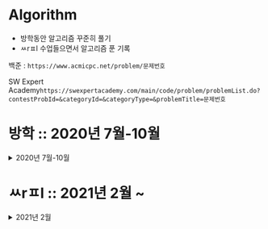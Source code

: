 # Algorithm
* 방학동안 알고리즘 꾸준히 풀기
* ㅆrㅍl 수업들으면서 알고리즘 푼 기록

백준 : `https://www.acmicpc.net/problem/문제번호`

SW Expert Academy`https://swexpertacademy.com/main/code/problem/problemList.do?contestProbId=&categoryId=&categoryType=&problemTitle=문제번호`





# 방학 :: 2020년 7월-10월

<details markdown="1">
<summary> 2020년 7월-10월 </summary>

### 7월 동안 푼 문제
<details markdown="1">
<summary> 7월 동안 푼 문제 </summary>

#### 20-07-01
  * 어려운 문제는 손이 안간다 .. ㅠㅠ

#### 20-07-02
  * 1010번 : 규칙을 이해하면 풀기는 쉬운문제이다 가로로 푸는 방법보다 세로로 푸는 방법이 간단해서 놀랐다
  * 1003번 : 처음에는 dp 풀기도 싫었는데 한번에 풀리니까 재밌다 ㅎㅎ

#### 20-07-03
  * 9012번 괄호 : 너무 쉬운문제라서 날짜채우기 사실은 0712에 푼 쉬운문제이다
  * **2164번 카드2** : 쉬운문제인줄 알았는데 풀이보고 다시 한번 풀어봐야겠다 0712에 푼문제

#### 20-07-05
  * 9655번 돌 게임: 너무 쉬워서 어이가 없는 문제..; 생각을 잘해야한다는 문제인건가 처음 풀고 뿌듯했는데 그냥 %2만 하면 되는 거였다.......!
  * 2193번 이친수 : 무조건 10으로 시작해야 하며 뒤에가 1일 경우는 0밖에 못온다는 규칙을 파악하고 손으로 풀어보았더니 피보나치수열이었다 그래서 금방 풀 수 있었다! 근데 범위체크 꼭 하자 ...ㅠㅠ

#### 20-07-06
  * 2748번 피보나치수2 : 입력값의 최소와 최대를 테스트케이스로 다 넣어보자
  * 14606번 피자 : 문제보자마자 아 어떻게 푸냐 걱정했는데 펜으로 쓱싹 쓰다보니 방법을 찾아냈다 잘 풀릴때마다 dp는 재밌고 안풀리면 재미없다

#### 20-07-07
  * 14916번 거스름돈 : 왜 dp인지 모르겠지만 solved.ac에 dp로 되어있으니 풀었다 예전에 풀어본 문제 같아서 답을 최대한 보지 않으려고 노력했다 결국 풀었다..!! 2는 짝수 5는 홀수니까 반복문 안쓰고 조건문으로 풀 수 있었다
  * 14501번 퇴사 : 처음에 이해안됐는데 직접 풀어보니까 이해가 갔다.. dp 대체 어떻게 머리를 쓰는것인가 대단하다 누적이익값과 해결되는 경우 우선 경우를 생각하자!!! Priority로 풀었던 나 반성..; ㅎ

#### 20-07-08
  * 8394번 악수 : 도저히 모르겠어서 답을 찾아봤는데 피보나치 수열이었다 .. 예시를 몇번더 만들고서 코딩을 해야겠다 ㅠ
  * 13699번 점화식 : 문제 있는 그대로 풀면되는데 조금 더 빨리 만들겠다고... (그것도 아닌데 ㅋㅋㅋ;;) 어쨋든 괜히 머리써서 시간을 잡아먹었다 ㅠㅠ

#### 20-07-09
  * 10828번 스택 : 와 stack 문제 푸는건 쉬운데 시간제한 있어서 너무 화가 났다 ^^ `bw.write` 를 앞으로 많이 사용하자 그리고 **answer+= string누적을 하지 말자 시간이 많이 소요된다**
  * **1699번 제곱수의 합** : 가장 큰 숫자부터 하면 되겠지~ 이랬는데 반례가 있었다 반례찾기 넘 힘들고요 ㅠㅠ 코테보면서 반례찾기 잘 할수 있을련지... 이번 문제는 나중에 또 풀어볼만 한 문제 같다 .. 규칙+ 생각을 잘해야하는 문제 흐그극

#### 20-07-10
  * 1920번 수찾기 : 비슷한 문제를 푼 경험이 있어서 통과했다! 통과되기전 숫자 범위 음수를 생각못해서 어쩌지 했다 ...ㅎㅎ Hash의 contain은 빠르다...!
  * 10814번 나이순 정렬 : 객체를 public class 밖에 만드느냐 안에 만드느냐에 따라 코딩 방식이 달라졌다 밖에다 만들면 Comparator 안에다 만들면 Comparable을 쓰는 듯 하다 내가 쓰고 싶었던 것은 안에다 만드는 것이었다 이런 객체 문제를 많이 풀고 싶다 재밌다

#### 20-07-11
  * 4949번 균형잡힌세상 : 어떻게 풀지 조금 고민했다 string 한줄을 어떻게 해야하나..ㅎ 근데 한번 풀어본 문제였어서 쉽게 풀렸다 호호...
  * 10845번 큐 : 스택문제를 풀고나니까 너무 쉬웠다 개이덕~~ peekLast()는 처음 봤다

#### 20-07-12 (class 2 취득)
  * 10866번 덱 : 큐 풀고나면 너무 쉽다 이클립스라서 더 쉬웠던건가 큐랑 덱은 LinkedList쓰는거 기억하자 addFirst/Last removeFirst/Last 경험하고 간드ㅏ
  * **1654번 랜선자르기** : 너무 너무 어려웠다.. 생각만큼 안됐다.. 이진탐색을 다시한번 느낀다 제출을 11번이나 했다

#### 20-07-13
  * 11866번 요세푸스문제 0 : 문제는 크게 어렵지 않은데 반복문을 이상하게 써서 시간이 꽤 걸렸다 그리고 노트북이 느려졌다 ..또르륵 어떡하냐
  * 1874번 스택수열 : 푸는데 한시간 걸렸다.. 등호만 제대로 썼더라면 오래 안걸렸을 문제 ㅎ 나중에 스택을 배열로만 해서 풀어봐야겠다...! 그리고 메인문에서 return 쓰는걸 배웠다

#### 20-07-14
  * 1463번 1로 만들기 : 문제를 제대로 이해 안하고 풀다가 아숩게 3번이나 제출했다 문제 푸는건 크게 어렵지 않았다 1699번이랑 비슷했기때문이다

  * **1107번 리모컨** : 아무리 머리를 잡아매도 해결책이 안 떠올라서 답을 찾아서 풀었다 결국엔 머리를 싸맨게 더 시간을 잡아먹었다 나중에 또 한번 풀어봐야할 문제!!!!

#### 20-07-15
  * 11399번 ATM : 우선순위큐로 푸니 금방 풀었다 ~ queue 사용할때는 while문을 사용하자 답을 보니 array로도 풀 수있는문제였다..ㅎㅎ;;
  * **2606번 바이러스**: dfs문제이다 실행시간이 짧아서 놀랬다 몰라서 답을 보고 풀었다 꼭 다시 한번 풀어봐야겠다 비슷한문제 푼 기억이 있는데 .. ㅠㅠ dfs 공부도 해야하겠네...

#### 20-07-16
  * 1012번 유기농 배추: 카카오 비슷한 문제풀어본적 있어서 풀만했다! x,y좌표를 배열로 저장해서 값 바꾸는것도 배웠다
  * 9095번 1,2,3 더하기 : 문제를 제대로 이해하지 못했다...수를 1개 이상 써야한다걸 연산을 1개 이상해야한다라고 이해했다 ;;;

#### 20-07-17
  * 9375번 패션왕 신해빈 : 비슷한걸 프로그래머스로 푼 기억이 있어서 쉽게 풀었다 쿄쿄
  * **2579번 계단 오르기** : dp도 n의 조건에 대해 달라질 수 있다는 걸 알았다 dp2,3,4 조건을 다르게 둬서 하는 법을 배웠다

#### 20-07-18 (Total:33)
  * **1931번 회의실 배정** : 처음 접근 방식으로하면 ㅍ풀었으려나..Comparator 객체확인잘하자 ..o1...o2...이걸로 시간 다까먹었다
  * **7662번 이중 우선순위 큐** : TreeMap을 배울수 있었다 PriorityQueue로 해야하나 LinkedList로 해야하나 고민했는데 LinkedList는 시간이 오래걸린다 O(1)을 하기 위해 TreeMap 사용...! TreeMap은 key로 정렬을 한다

#### 20-07-19
  * 5430번 AC : LinkedList보다 Deque가 remove 가 빠르다는 것을 알게 됐다 그리고 알고리즘 풀면서 의미없는 숫자는 없다...[x,y] 와 같은 건 while문을에서 if문 isEmpty()를 통해 ,를 넣어주면 안 값만 넣을 수 있다
  * 1260번 DFS와 BFS :한번에 통과라니ㅠㅠㅠㅠ 너무 좋았다 2606번 문제 풀면서 dfs구조를 파악했고 bfs는 내 머릿속으로 해서 풀었는데 맞았다 호올리~

#### 20-07-20
  * 5525번 IOIOI : KMP 알고리즘 이해하기 너무 힘들다 이틀에 걸쳐서 이해완료했다
  * 1786번 찾기 : KMP 알고리즘 머릿속에 집어넣고 문제 푸니 풀만하다 ㅎㅎ 그리고 코드를 수정했는데 시간 4배감소 ;;

#### 20-07-21
  * 16916번 부분 문자열: KMP 알고리즘 그읏잡 오늘은 KMP 알고리즘 제대로 익혔다
  * 11724번 연결 요소의 개수: DFS로 풀었다 문제를 잘 이해하지못해서 바로통과를 할 수 없었다 정점도 요소로 칭하기 때문이다 그리고 이중 포문 보다 visited로 포문 하나만 만들어도 되는 것도 배웠다

#### 20-07-22
  * 1701번 Cubeditor: KMP알고리즘 어우 어려웠다 푸는데 1시간 반은 쓴듯하다 부분문자열이니까 나올 수 있는 문자열 전부를 돌려보는게 문제의 핵심이었다 채점이 느려서 틀렸습니다가 나올까봐 쫄았다...
  * 7576번 토마토 : bfs까지는 어차저차 짰는데 일수 세는 걸 짜는게 힘들었다 결국 찾아서 내 코드에 맞게 넣는데 정답 ㅠㅠ 감격스럽다

#### 20-07-23 (class 3 취득)
  * 11726번 2×n 타일링: dp문제라 빨리 풀수 있었다 근데 long형으로 해줬어야했으며 %10007을 dp에다가 넣어줄 때 했어야 했다
  * 10026번 적록색약 : dfs 에 대해 조금씩 익숙해지고 있다 감이 잡힌다

#### 20-07-24
  * 1927번 최소 힙: PriorityQueue를 사용해서 빨리 풀 수 있었다
  * 11279번 최대 힙 : TreeMap으로 풀 수 있었다 위에서 배운 자료구조를 사용해 풀어서 뿌듯했다

#### 20-07-25
  * 1339번 단어 수학 : 수학적지식이 부족한가보다 ㅠㅠ 헤매다가 결국 찾아서 풀게 되었는데 생각만 잘한다면 엄청 간단한 문제였다 ...또로록
  * 2667번 단지번호붙이기 : 와 카카오 코테랑 비슷한 문제였다 이런 유형의 문제가 많았구나 알고리즘 공부 안한 나를 반성하게 된다

#### 20-07-26
  * 11286번 절댓값 힙: 같은 조건 선상에 있는 것을 잘 파악하자! 이걸로 에러가 많이 났다ㅠㅠ
  * **15686번 치킨 배달**: 브루트포스,, 완전탐색 너무 어렵다 bfs를 활용해서 풀 수 있었다 이제 브루트포스를 파야겠다 ..ㅠㅠ

#### 20-07-27
  * 7568번 덩치 : 완전 탐색 쉬운문제 나는 더 빠르게 하는 방법이 있을 줄 알았는데 간단히 풀면 되는 것이었다...또록
  * **14500번 테트로미노** : 도형의 모형을 케이스로 나누어 그냥 바로 값을 주는 방법이 있었다 브루트포스...진짜 어렵다...^^ visited를 초기화하기 위해 선행에 True 후행에 False하는 것을 배웠다

#### 20-07-28
  * **9019번 DSLR** : 숫자 범위 파악 잘하자 ㅠㅠ bfs에 대해 더 공부해야겠다
  * **11403번 경로찾기** : 잘 풀었다고 생각했었는데 시간초과 됐었다  visited 배열을 새로 만들고 초기화를 해줘서 푸니까 됐다...ㅎ..

#### 20-07-29
  * 11047번 동전 0 : 쉬웠다고 한다 할만했다! 진짜 반복문만 잘 쓰면 끝나는 문제..ㅎ
  * 1992번 쿼드트리 : 풀수 있을 거 같은데 계속 간당간당 안되길래 냅뒀는데 집중할 수 있는 공간에서 푸니까 호다닥 풀어버렸다 다른 사람 코드를 안보고 풀어서 더 뿌듯하다

#### 20-07-30
  * 1074번 Z : 분할 정복 잘 풀리니까 재밌다 사람이 머리가 상쾌할때 문제를 풀어야 잘 풀어진다
  * 2178번 미로탐색 : bfs 유형이라 빠르게 풀 수 있었다

#### 20-07-31
  * 1697번 숨바꼭질 : bfs로 풀어서 바로 풀었다 if문으로 등호만 제대로 줬다면 바로 통과인데 조금 아쉽다
  * **1389번 케빈 베이컨의 6단계 법칙** : 처음으로 플로이드 와샬 알고리즘으로 문제를 풀어보았다 왜 k>i>j 순은지 이해가 안되지만 공식이라 생각하고 문제를 많이 풀어봐야겠다
</details>



### 8월 동안 푼 문제

<details markdown="1">
<summary> 8월 동안 푼 문제 </summary>

#### 8월 첫째주 (8/1~8/8)
  * 1780번 종이의 개수 : 이전 분할정복이랑 푸는 방식이 쪼금은 다르다 ..ㅎ  이 방식으로 저번 문제를 풀 수 있었을텐데 저번 방식으로 이 문제를 풀기에는 어려웠다 얘는 다른 사람 코드 안본다고 했다가 너무 시간 오래걸려서 눈물흘린문제.. 이제는 한시간 넘어가면 꼭 답지 볼래...
  * 9205번 맥주 마시면서 걸어가기 : 예전에 풀다가 안풀려서 보류해놨는데 문제를 제대로 이해하고 BFS로 푸니까 금방 풀렸다... 허허 어이엄서 정말.. 나는 왜 문제 이해를 제대로 하기 어려운가 ,,,ㅎ
  * 18870번 좌표 압축 : 입력 받은 arr에서 중복 없애고 정렬한 index를 arr 순서에 맞게 index를 출력해주면 되는 것이었다 이 문제도 처음에 이해안되서 안풀었는데 오늘 보니까 이해됐다..ㅋㅋ TreeMap으로 간단히 풀 수 있는 문제 실행시간이 오래 걸려서 놀랐다
  * 2630번 색종이 만들기 : 종이의 개수와 문제유형이 똑같아서 빠르게 풀 수 있었
  * 11723번 집합 : class 3 다 풀기 위해서 쉬운문제 후딱 풀었다 ^^* so easy!
  * 1620번 나는야 포켓몬 마스터 이다솜 : TreeMap과 array로 빨리 풀 수 있었다 이것도 so  easy,,ㅎ
  * 1541번 잃어버린 괄호 : ArrayList 두개를 사용해서 풀었는데 시간초과 안걸려서 증맬 다행이다 ㅎㅎ

#### 8월 둘째주 (8/9~8/15)
  * 1149번 RGB거리 : 쉽게 풀수 있었던 dp! 미리 생각을 해놓고 빨리 풀 수 있었다
  * 1932번 정수삼각형 : 비슷한문제를 푼 기억이 있어서 이것도 초기값만 제대로 줬다면 금방 풀었을 문제이다 ㅎㅎ
  * 11052번 카드 구매하기 : 교육받으면서 짱구돌리면서 어떻게 해야하지 고민했던 문제 시간 초과 날까 걱정했는데 다행히 아니었다
  * 2156번 포도주 시식 : `2579번 계단 오르기` 와 문제 유형이 비슷하다! 이전값과 비교하는 것만 넣었다면 한번에 통과했을 것이다 ㅎ..
  * **11057번 오르막 수** : 부들부들 dp,, 내머리는 바보 원리는 알았는데 어떻게 코드 짜야할지 머리가 안돌아갔다
  * 1946번 신입사원 : 정렬을 안하게 index로 배열을 넣는게 신기했다
  * 10844번 쉬운 계단 수 : 오르막 수를 풀고나니까 쉬웠다!!!!!!

#### 8월 셋째주 (8/16~8/22)
  * 6588번 골드바흐의 추측 : 설마 되겠어 했는데 와 되서 입틀막.... 시간을 줄이는 방법은 _print를 딱 한번하는 것이다_ 배열을 무조건 쓰는것보다 들어온 숫자로 바로 처리하려는 생각을 해야겠다!!!
  * 11660번 구간합 구하기 5 : 정말 풀기가 귀찮았다 세문제 정도 건들었는데 다 힘들어서 결국 이문제는 쉽게 풀고 바로 통과해서 다행 ㅠㅠ 이제 골드 5다 얏호
  * 2110번 공유기 설치 : 문제가 이해안돼서 결국 찾아보고 풀었다 하지만 이분탐색 사용하면 금방 풀 수 있었다
  * **1806번 부분합** : 이것도 어떻게 풀어야할지 몰라서 찾아봤지만 그래도 이해가 안되서 너무 힘들었다 이해하는데 걸리는 시간 30분 오류 잡는데 한시간 .. 이게 왜 이분탐색인지 모르겠지만 투포인터 알고리즘에 대해 알게 됐
  * 2003번 수들의 합2 : 1806번을 풀고 나니 쉽게 풀 수 있었다
  * 16172번 나는 친구가 적다 :KMP알고리즘은 꾸준히 공부해야할듯하다 이해하는거 같으면서도 안풀면 잊어먹는다 한번에 통과해서 행복
  * 16570번 앞뒤가 맞는 수열 : 메모리초과 - 틀림 - 출력초과 - 성공 행복했다 생각을 바꾸니까 바로 통과해서 더 행복했다 KMP알고리즘은 진짜 원리만 알면 바로 풀어서 너무 좋다


#### 8월 넷째주 (8/23~8/29)
  * 14502번 연구소 : 와 비슷한 문제 코딩시험때 못풀었는데 이제 코테에 나오면 풀 수 있을듯 브루트포스 계속 풀다보니까 유형 파악이 된다
  * 14888번 연산자 끼어넣기 : bfs로 풀어야하는줄 알고 호다다닥 풀었는데 맞아서 행복 그래서 더 빨리 풀 수 있는 방법 찾아보고 이게 내가 하고싶었던건데 ㅠㅠ 하면서 얼른 풀었다 이거랑 비슷한문제 더 풀고 싶다
  * 2468번 안전 영역 : 반례만 고쳐서 채점하니까 바로 통과 크으 재미난다
  * 2589번 보물섬 : bfs할때 visited = true를 안줘서 메모리초과가 났다 브루트포스의 대부분의 문제는 dfs,bfs로 푸는듯하다 문제 이해를 잘 하기 위해서는 문제를 많이 풀어봐야할 것 같다 ㅠㅠ 이 문제도 이해하기 어려워서 질문하기 보고 문제 이해했다
  * 13305번 주유소: 곱셈 결과가 long형태 일때 곱하는 것도 long형으로 해줘야한다
  * 1744번 수묶기 : 정말 포기하고 싶었는데 오기로 했다 문제를 풀때 조건을 확인하고 그 조건을 만족하게끔 문제를 풀어야겠다 그냥 무작정 풀기보다는...^^ㅠ;
  * 11404번 플로이드 : 플로이드 와샬 알고리즘을 알면 너무 쉬운문제..!!
</details>



### 9월 동안 푼 문제
<details markdown="1">
<summary> 9월 동안 푼 문제 </summary>

 * **1753번 최단경로** : 다익스트라 문제 너무 어렵게 풀었다 시간소요가 많이 걸렸다 다익스트라 개념을 알고 있는데도 시간이 오래걸려서 다른 사람이 푼 걸 보고 겨우 해결했다 ㅠㅠ 
 * **9251번 LCS** : dp문제 어떻게 접근해야할지 몰라 풀이법을 보고 해결했다 나중에 꼭 다시 풀어볼 문제
 * 9465번 스티커 : dp문제 40분안에 풀 수 있었다
 * 4963번 섬의개수: 30분만에 풀 수 있었다! silver 2여서 후다닥 풀 수 있었던 문제     

</details>



### 10월 동안 푼 문제

<details markdown="1">
<summary> 10월 동안 푼 문제 </summary>


 * **1916번 최소비용 구하기** : 다익스트라 문제 .. ㅎㅎ 이전에 푼걸 보고 풀었다 나중에 또 다시 풀어봐야겠다..후우
 * **12015번 가장  증가하는 수열2** : 이전에 풀었는데 기록을 안했다...백만인경우 투포인터를 사용해서 풀어야 한다 코드만 볼때 이해가 안된다 나중에 꼭 다시 풀업보기
 * 11053번 : dp로 빠르게 풀 수 있는 문제 2중 포문을 사용해서 문제를 풀었다 1000*999 까지는 시간 초과가 안나나보다
 * **12851번 숨바꼭질2**: 한시간 문제 풀고 30분 오류 찾고 30분 답찾아서 겨우 문제 풀었다 나중에 다시 꼭 풀어볼 문제 
 * **1991번 트리순회**: 문제만 제대로 이해한다면 바로 풀 수 있는 문제... 졸다가 겨우 정신차리고 문제를 풀었다 
 * 12865번 평범한 배낭 : 냅색알고리즘을 알 수 있었다 배열 하나로만 짜는거 신기하드ㅏ...ㅎ
 * 14728번 벼락 치기: 냅색알고리즘-dp일차원으로 풀면 시간초과가 뜰 줄 알았는데 안떴다.. 배열범위 10000 까지는 괜춘한듯 ..ㅎ 

</details>

</details>



# ㅆrㅍl :: 2021년 2월 ~

<details>
    <summary>2021년 2월</summary>


### 2월 동안 푼 문제

<details markdown="1">
<summary> 2월 동안 푼 문제 </summary>

#### 2월 첫째주 (2/1~2/6)

 * Swea_1289번 원재의 메모리 복구하기 : 이전 값이랑 비교하는게 키포인트 였다.. 간단하게 짤 수 있는데 어렵게 생각했다. **알고리즘 단순하게 생각하기** !! 그리고 **문제 꼼꼼히 읽기 !!** 문제를 제대로 이해하지 못한 것도 있다 ㅠㅠ

 * Boj_1244번 스위치 켜고 끄기 [Implementation]  : 재귀를 사용해서 푼 내용 , 백준에 제출하기 전에 이클립스에서 돌리고 콘솔에 잘 출력되는지 보자! 빨리 풀었지만 출력오류가 났던 ㅠㅠ

 * Boj_17478번 재귀함수가 뭔가요? [Unclassfied] : 문제는 빨리 풀었지만 테케를 제대로 보지 못하고 재귀 종료때 print문을 넣지 못해서 계속 오답 ㅠㅠ 테케도 꼼꼼히 보자...ㅎㅎ

 * Swea_1208번 Flatten : 이것도 간단하게 ++ , --로 풀면 간단하게 풀 수 있는 문제 괜히 더 빠르게 짜보겠다고 설쳐서 문제 못풀었다 ;; ㅠ 알고리즘 문제 풀 때 **1. 제대로 이해하기 2. 간단하게 생각하기**

 * Swea_1210번 Ladder1 : 애초에 끝점을 찾고 시작점으로 가는 방법이 더 빠르게 된다 !!!

 * Swea_1954번 달팽이 숫자 : 와 고등학생때 풀었던 문제 ,,! 웹프로는 어떻게 풀어야하나 그랬었는데 top down left right 변수를 두고 문제를 빨리 풀 수 있었다

 * Boj_15990번 1,2,3 더하기 5 [DP] : ㅆrㅍl에서 재귀를 배웠다고 dp문제인데 재귀로 문제 풀었다가 오답 ㅎㅎ 질문하기 읽다가 어떻게 풀어야하는지 깨닫고 호다닥 문제를 풀었다 **초기값(?) 조건은 대충주지말고 명확하게 주자**

 * Swea_1873번 상호의 배틀필드: switch문을 사용했는데 코드가 너무 더럽다고 생각한다...ㅠㅠ 그래서 고쳤는데 실행시간은 왜 조금 늘었지?? ㅎㅎ 배열, map을 사용해 코드를 바꿔서 풀었다 

 * Swea_2805번 농작물 수확하기: 배열에서 다이아몬드 범위 파악하기 !! 스터디원 분께서 내신 아이디어로 문제를 빠르게 풀 수 있었다 쵝오 .. b !! 배열의 i,j 의 값을 중앙과 빼서 절댓값 크기로 비교해 다이아몬드 이내일경우만 합산하기 

 * Swea_2001번 파리 퇴치 : 이중반복문에서 더해야하는 값의 범위를 잘 주면 쉽게 풀 수 있는 문제였다! 쉬웠다!

 * Swea_1218번 괄호 짝짓기 : stack을 이용해 빠르게 풀 수 있던 문제! 문자열 길이를 짝수인지 홀수인지 파악하면 더 빠르겠구나(?) 를 알게 됐다 ㅋㅋㅋㅋ 

 * 

   
   

#### 2월 둘째주 (2/7~2/13)

- 
- 



#### 2월 셋째주 (2/14~2/20)

* 
* 



#### 2월 넷째주 (2/21~2/27)

* 
* 



 </details>



### 3월 동안 푼 문제

<details markdown="1">
<summary> 3월 동안 푼 문제 </summary>

#### 3월 첫째주 (3/1~6)

 </details>




### 4월 동안 푼 문제

<details markdown="1">
<summary> 4월 동안 푼 문제 </summary>

#### 4월 첫째주 (3/1~6)

 </details>



</details>

